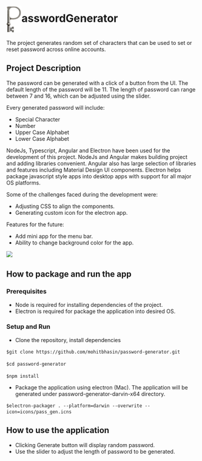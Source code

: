 # <img src="https://github.com/mohitbhasin/password-generator/blob/develop/icons/icon.png?raw=true" alt="drawing" width="40" align=center>asswordGenerator
The project generates random set of characters that can be used to set or reset password across online accounts. 

## Project Description

The password can be generated with a click of a button from the UI. The default length of the password will be 11. The length of password can range between 7 and 16, which can be adjusted using the slider.

Every generated password will include:
- Special Character
- Number
- Upper Case Alphabet
- Lower Case Alphabet

NodeJs, Typescript, Angular and Electron have been used for the development of this project. NodeJs and Angular makes building project and adding libraries convenient. Angular also has large selection of libraries and features including Material Design UI components. Electron helps package javascript style apps into desktop apps with support for all major OS platforms.

Some of the challenges faced during the development were:
- Adjusting CSS to align the components.
- Generating custom icon for the electron app.

Features for the future:
- Add mini app for the menu bar.
- Ability to change background color for the app.

<!-- ![Image](https://github.com/mohitbhasin/password-generator/blob/develop/demo.gif?raw=true) -->
<img src="https://github.com/mohitbhasin/password-generator/blob/develop/demo.gif?raw=true" width="500">

## How to package and run the app
### Prerequisites
- Node is required for installing dependencies of the project.
- Electron is required for package the application into desired OS.

### Setup and Run
- Clone the repository, install dependencies
```
$git clone https://github.com/mohitbhasin/password-generator.git

$cd password-generator

$npm install
```

- Package the application using electron (Mac). The application will be generated under password-generator-darvin-x64 directory.
```
$electron-packager . --platform=darwin --overwrite --icon=icons/pass_gen.icns
```

## How to use the application
- Clicking Generate button will display random password.
- Use the slider to adjust the length of password to be generated.
